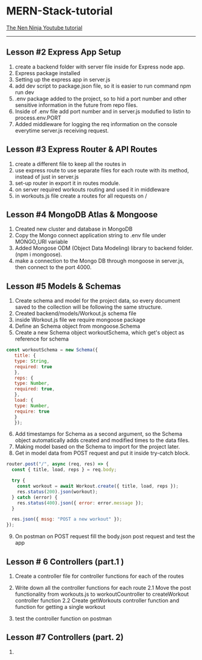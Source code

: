 # MERN-Stack-tutorial

[The Nen Ninja Youtube tutorial](https://www.youtube.com/watch?v=98BzS5Oz5E4&list=PL4cUxeGkcC9iJ_KkrkBZWZRHVwnzLIoUE&index=1&ab_channel=TheNetNinja)

---

## Lesson #2 Express App Setup

1. create a backend folder with server file inside for Express node app.
2. Express package installed
3. Setting up the express app in server.js
4. add dev script to package.json file, so it is easier to run command npm run dev
5. .env package added to the project, so to hid a port number and other sensitive information in the future from repo files.
6. Inside of .env file add port number and in server.js modufied to listin to process.env.PORT
7. Added middleware for logging the req information on the console everytime server.js receiving request.

## Lesson #3 Express Router & API Routes

1. create a different file to keep all the routes in
2. use express route to use separate files for each route with its method, instead of just in server.js
3. set-up router in export it in routes module.
4. on server required workouts routing and used it in middleware
5. in workouts.js file create a routes for all requests on /

## Lesson #4 MongoDB Atlas & Mongoose

1. Created new cluster and database in MongoDB
2. Copy the Mongo connect application string to .env file under MONGO_URI variable
3. Added Mongose ODM (Object Data Modeling) library to backend folder. (npm i mongoose).
4. make a connection to the Mongo DB through mongoose in server.js, then connect to the port 4000.

## Lesson #5 Models & Schemas

1. Create schema and model for the project data, so every document saved to the collection will be following the same structure.
2. Created backend/models/Workout.js schema file
3. inside Workout.js file we require mongoose package
4. Define an Schema object from mongoose.Schema
5. Create a new Schema object workoutSchema, which get's object as reference for schema

```Javascript
const workoutSchema = new Schema({
   title: {
   type: String,
   required: true
   },
   reps: {
   type: Number,
   required: true,
   },
   load: {
   type: Number,
   require: true
   }
   });

```

6. Add timestamps for Schema as a second argument, so the Schema object automatically adds created and modified times to the data files.
7. Making model based on the Schema to import for the project later.
8. Get in model data from POST request and put it inside try-catch block.

```Javascript
router.post("/", async (req, res) => {
  const { title, load, reps } = req.body;

  try {
    const workout = await Workout.create({ title, load, reps });
    res.status(200).json(workout);
  } catch (error) {
    res.status(400).json({ error: error.message });
  }

  res.json({ mssg: "POST a new workout" });
});
```

9. On postman on POST request fill the body.json post request and test the app

## Lesson # 6 Controllers (part.1 )

1. Create a controller file for controller functions for each of the routes
2. Write down all the controller functions for each route
   2.1 Move the post functionality from workouts.js to workoutCountroller to createWorkout controller function
   2.2 Create getWorkouts controller function and function for getting a single workout

3. test the controller function on postman

## Lesson #7 Controllers (part. 2)

1.
